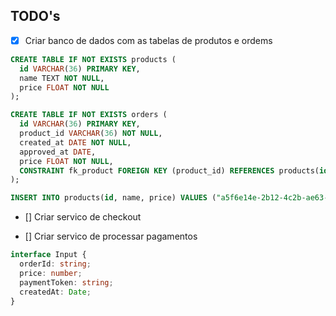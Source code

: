 ## TODO's

- [x] Criar banco de dados com as tabelas de produtos e ordems

```sql
CREATE TABLE IF NOT EXISTS products (
  id VARCHAR(36) PRIMARY KEY,
  name TEXT NOT NULL,
  price FLOAT NOT NULL
);

CREATE TABLE IF NOT EXISTS orders (
  id VARCHAR(36) PRIMARY KEY,
  product_id VARCHAR(36) NOT NULL,
  created_at DATE NOT NULL,
  approved_at DATE,
  price FLOAT NOT NULL,
  CONSTRAINT fk_product FOREIGN KEY (product_id) REFERENCES products(id)
);

INSERT INTO products(id, name, price) VALUES ("a5f6e14e-2b12-4c2b-ae63-f85fbe05f141", "produto-01", 134.50)
```

- [] Criar servico de checkout

- [] Criar servico de processar pagamentos

```ts
interface Input {
  orderId: string;
  price: number;
  paymentToken: string;
  createdAt: Date;
}
```
